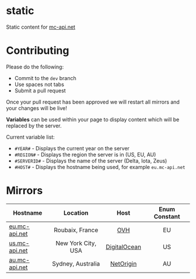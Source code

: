 static
======

Static content for [mc-api.net](https://mc-api.net)

Contributing
======
Please do the following:
- Commit to the ``dev`` branch
- Use spaces not tabs
- Submit a pull request

Once your pull request has been approved we will restart all mirrors and your changes will be live!

**Variables** can be used within your page to display content which will be replaced by the server.

Current variable list:
- ```#YEAR#``` - Displays the current year on the server
- ```#REGION#``` - Displays the region the server is in (US, EU, AU)
- ```#SERVERID#``` - Displays the name of the server (Delta, Iota, Zeus)
- ```#HOST#``` - Displays the hostname being used, for example ``eu.mc-api.net``

Mirrors
======
| Hostname        | Location           | Host  | Enum Constant |
| ------------- |:-------------:|:-----:|:---------:|
| [eu.mc-api.net](https://eu.mc-api.net)      | Roubaix, France | [OVH](http://imnjb.me/donate) | EU |
| [us.mc-api.net](https://us.mc-api.net)      | New York City, USA | [DigitalOcean](https://www.digitalocean.com/?refcode=f8c7ada39e1b) | US |
| [au.mc-api.net](https://au.mc-api.net)      | Sydney, Australia | [NetOrigin](https://clients.netorigin.com.au/aff.php?aff=121) | AU |
